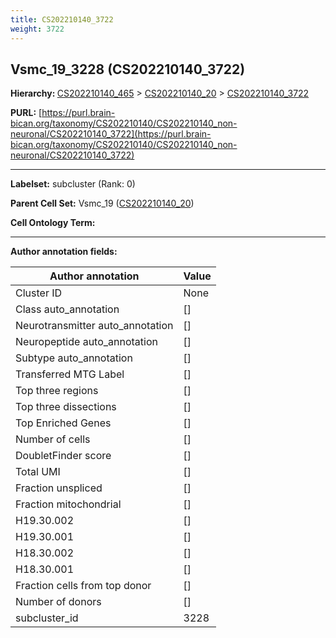```yaml
---
title: CS202210140_3722
weight: 3722
---
```

## Vsmc_19_3228 (CS202210140_3722)
<b>Hierarchy: </b>
[CS202210140_465](../CS202210140_465) >
[CS202210140_20](../CS202210140_20) >
[CS202210140_3722](../CS202210140_3722)

**PURL:** [https://purl.brain-bican.org/taxonomy/CS202210140/CS202210140_non-neuronal/CS202210140_3722](https://purl.brain-bican.org/taxonomy/CS202210140/CS202210140_non-neuronal/CS202210140_3722)

---


**Labelset:** subcluster (Rank: 0)

**Parent Cell Set:** Vsmc_19 ([CS202210140_20](../CS202210140_20))



**Cell Ontology Term:** 

[MARKER GENES.]: #


---

[TRANSFERRED ANNOTATIONS.]: #


[AUTHOR ANNOTATION FIELDS.]: #


**Author annotation fields:**

| Author annotation | Value |
|-------------------|-------|
|Cluster ID|None|
|Class auto_annotation|[]|
|Neurotransmitter auto_annotation|[]|
|Neuropeptide auto_annotation|[]|
|Subtype auto_annotation|[]|
|Transferred MTG Label|[]|
|Top three regions|[]|
|Top three dissections|[]|
|Top Enriched Genes|[]|
|Number of cells|[]|
|DoubletFinder score|[]|
|Total UMI|[]|
|Fraction unspliced|[]|
|Fraction mitochondrial|[]|
|H19.30.002|[]|
|H19.30.001|[]|
|H18.30.002|[]|
|H18.30.001|[]|
|Fraction cells from top donor|[]|
|Number of donors|[]|
|subcluster_id|3228|
